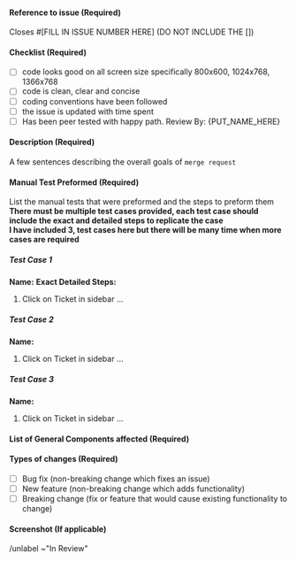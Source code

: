 #### Reference to issue (Required)

Closes #[FILL IN ISSUE NUMBER HERE] (DO NOT INCLUDE THE [])

#### Checklist (Required)

- [ ] code looks good on all screen size specifically 800x600, 1024x768, 1366x768
- [ ] code is clean, clear and concise
- [ ] coding conventions have been followed
- [ ] the issue is updated with time spent
- [ ] Has been peer tested with happy path. Review By: {PUT_NAME_HERE}

#### Description (Required)

A few sentences describing the overall goals of `merge request`

#### Manual Test Preformed (Required)
List the manual tests that were preformed and the steps to preform them  
**There must be multiple test cases provided, each test case should include the exact and detailed steps to replicate the case**  
**I have included 3, test cases here but there will be many time when more cases are required**


##### Test Case 1
**Name:**
**Exact Detailed Steps:**
1. Click on Ticket in sidebar ... 


##### Test Case 2
**Name:**
1.  Click on Ticket in sidebar ...

##### Test Case 3
**Name:**
1.  Click on Ticket in sidebar ...


#### List of General Components affected (Required)

#### Types of changes (Required)
- [ ] Bug fix (non-breaking change which fixes an issue)
- [ ] New feature (non-breaking change which adds functionality)
- [ ] Breaking change (fix or feature that would cause existing functionality to change)

#### Screenshot (If applicable)





/unlabel ~"In Review"
